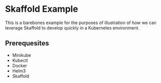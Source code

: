 # Skaffold Example

This is a barebones example for the purposes of illustration of how we can leverage Skaffold to develop quickly in a Kubernetes environment.

## Prerequesites

* Minikube
* Kubectl
* Docker
* Helm3
* Skaffold
